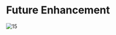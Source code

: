 # Future Enhancement
![15](https://user-images.githubusercontent.com/65647192/145984095-94d7c244-32b5-4c2e-b7c7-df098e40d604.png)
